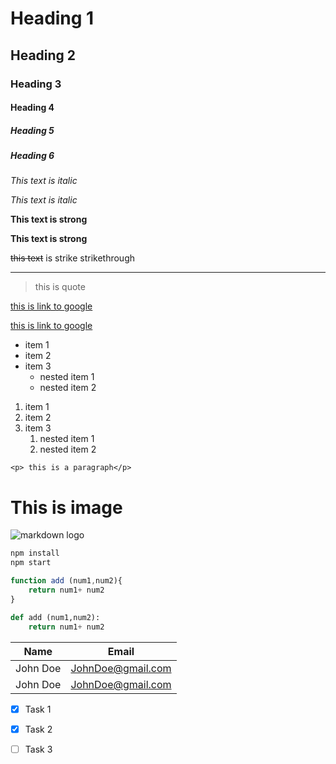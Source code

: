 <!-- heading -->
# Heading 1
## Heading 2 
### Heading 3 
#### Heading 4 
##### Heading 5 
##### Heading 6 

<!-- italics -->

*This text is italic*

_This text is italic_

<!-- Strong -->

**This text is strong**

__This text is strong__

<!-- strikethrough -->

~~this text~~ is strike strikethrough
<!-- be careful with space  -->

<!-- horizontal rule -->

---

<!-- blockquote -->
> this is quote

<!-- links -->

[this is link to google](https://www.google.com/)

[this is link to google](https://www.google.com "this is title")

<!-- UL -->

* item 1
* item 2 
* item 3
    * nested item 1 
    * nested item 2

<!-- OL -->
1. item 1 
1. item 2 
1. item 3 
    1. nested item 1
    1. nested item 2

<!-- inline code block -->

`<p> this is a paragraph</p>`

<!--  images -->
# This is image 

![markdown logo](https://upload.wikimedia.org/wikipedia/commons/thumb/b/b6/Image_created_with_a_mobile_phone.png/1280px-Image_created_with_a_mobile_phone.png "this is title of the image")

<!-- github markdown -->

<!-- code block -->

```bash
npm install 
npm start

```

```javascript
function add (num1,num2){
    return num1+ num2
}
```

```python
def add (num1,num2):
    return num1+ num2

```

<!-- table -->

|Name    |Email              |
|--------|-------------------|
|John Doe|JohnDoe@gmail.com  |
|John Doe|JohnDoe@gmail.com  |

<!--  task list  -->

* [x] Task 1 
* [x] Task 2 
* [ ] Task 3 


